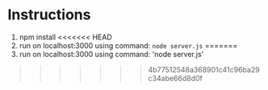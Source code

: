 # Instructions
1. npm install
<<<<<<< HEAD
2. run on localhost:3000 using command: `node server.js`
=======
2. run on localhost:3000 using command: 'node server.js'
>>>>>>> 4b77512548a368901c41c96ba29c34abe66d8d0f
